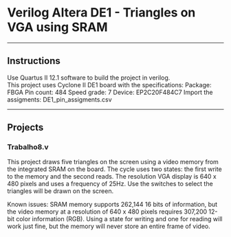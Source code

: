 # **Verilog Altera DE1 - Triangles on VGA using SRAM**
******************
## Instructions
Use Quartus II 12.1 software to build the project in verilog.</br>
This project uses Cyclone II DE1 board with the specifications:
  Package: FBGA
  Pin count: 484
  Speed grade: 7
  Device: EP2C20F484C7
Import the assigments: DE1_pin_assigments.csv
****************
## Projects

### Trabalho8.v
  This project draws five triangles on the screen using a video memory from the integrated SRAM on the board.
  The cycle uses two states: the first write to the memory and the second reads.
  The resolution VGA display is 640 x 480 pixels and uses a frequency of 25Hz.
  Use the switches to select the triangles will be drawn on the screen.
  
  Known issues: SRAM memory supports 262,144 16 bits of information, but the video memory at a resolution of 640 x 480 pixels requires 307,200 12-bit color information (RGB). Using a state for writing and one for reading will work just fine, but the memory will never store an entire frame of video.
